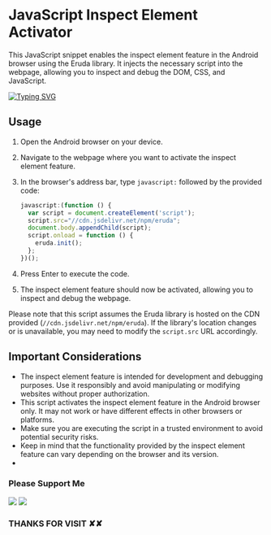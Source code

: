 # JavaScript Inspect Element Activator

This JavaScript snippet enables the inspect element feature in the Android browser using the Eruda library. It injects the necessary script into the webpage, allowing you to inspect and debug the DOM, CSS, and JavaScript.

[![Typing SVG](https://readme-typing-svg.herokuapp.com?font=Fira+Code&weight=600&size=32&duration=10&pause=10&color=F70C22&background=000000&center=true&vCenter=true&width=250&lines=INSPECT-ELEMENTS)](https://git.io/typing-svg)

## Usage

1. Open the Android browser on your device.
2. Navigate to the webpage where you want to activate the inspect element feature.
3. In the browser's address bar, type `javascript:` followed by the provided code:

   ```javascript
   javascript:(function () {
     var script = document.createElement('script');
     script.src="//cdn.jsdelivr.net/npm/eruda";
     document.body.appendChild(script);
     script.onload = function () {
       eruda.init();
     };
   })();
   ```

4. Press Enter to execute the code.
5. The inspect element feature should now be activated, allowing you to inspect and debug the webpage.

Please note that this script assumes the Eruda library is hosted on the CDN provided (`//cdn.jsdelivr.net/npm/eruda`). If the library's location changes or is unavailable, you may need to modify the `script.src` URL accordingly.

## Important Considerations

- The inspect element feature is intended for development and debugging purposes. Use it responsibly and avoid manipulating or modifying websites without proper authorization.
- This script activates the inspect element feature in the Android browser only. It may not work or have different effects in other browsers or platforms.
- Make sure you are executing the script in a trusted environment to avoid potential security risks.
- Keep in mind that the functionality provided by the inspect element feature can vary depending on the browser and its version.
- 
### Please Support Me
 
[![](https://img.shields.io/youtube/channel/subscribers/UCBVJrEUuLJqiyzh1kx1OOUA?label=SUBSCRIBE&style=social)](https://www.youtube.com/channel/UCBVJrEUuLJqiyzh1kx1OOUA)
[![](https://img.shields.io/badge/Facebook-Blue?logo=Facebook&logoColor=white&labelColor=blue)](https://www.facebook.com/romantic.lover26)
 
 
### THANKS FOR VISIT ✘✘
